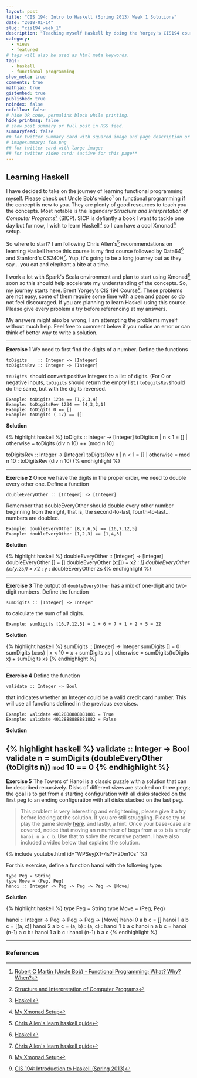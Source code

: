 ```yaml
---
layout: post
title: "CIS 194: Intro to Haskell (Spring 2013) Week 1 Solutions"
date: "2018-01-14"
slug: "cis194_week_1"
description: "Teaching myself Haskell by doing the Yorgey's CIS194 course problems as recommended by Chris Allen's learning Haskell guide. I would be posting the problems and solutions for each week when I complete them"
category: 
  - views
  - featured
# tags will also be used as html meta keywords.
tags:
  - haskell
  - functional programming
show_meta: true
comments: true
mathjax: true
gistembed: true
published: true
noindex: false
nofollow: false
# hide QR code, permalink block while printing.
hide_printmsg: false
# show post summary or full post in RSS feed.
summaryfeed: false
## for twitter summary card with squared image and page description or page excerpt:
# imagesummary: foo.png
## for twitter card with large image:
## for twitter video card: (active for this page**
---
```


## Learning Haskell

I have decided to take on the journey of learning functional programming myself. Please check out Uncle Bob's video[^1] on functional programming if the concept is new to you. They are plenty of good resources to teach you the concepts. Most notable is the legendary _Structure and Interpretation of Computer Programs_[^2] (SICP). SICP is defiantly a book I want to tackle one day but for now, I wish to learn Haskell[^3] so I can have a cool Xmonad[^4] setup.

So where to start? I am following Chris Allen's[^5] recommendations on learning Haskell hence this course is my first course followed by Data64[^3] and Stanford's CS240H[^5]. Yup, it's going to be a long journey but as they say... you eat and elephant a bite at a time.

I work a lot with Spark's Scala environment and plan to start using Xmonad[^4] soon so this should help accelerate my understanding of the concepts. So, my journey starts here. Brent Yorgey's CIS 194 Course[^6]. These problems are not easy, some of them require some time with a pen and paper so do not feel discouraged. If you are planning to learn Haskell using this course. Please give every problem a try before referencing at my answers.

My answers might also be wrong, I am attempting the problems myself without much help. Feel free to comment below if you notice an error or can think of better way to write a solution.

___
**Exercise 1** We need to first find the digits of a number. Define the functions

```
toDigits    :: Integer -> [Integer]
toDigitsRev :: Integer -> [Integer]
```
`toDigits `should convert positive Integers to a list of digits. (For 0 or negative inputs, `toDigits` should return the empty list.) `toDigitsRev`should do the same, but with the digits reversed.

```
Example: toDigits 1234 == [1,2,3,4] 
Example: toDigitsRev 1234 == [4,3,2,1]
Example: toDigits 0 == []
Example: toDigits (-17) == []
```

**Solution**

{% highlight haskell %}
toDigits :: Integer -> [Integer]
toDigits n
 | n < 1    = []
 | otherwise = toDigits (div n 10) ++ [mod n 10]

toDigitsRev :: Integer -> [Integer]
toDigitsRev n 
    | n < 1     = []
    | otherwise =  mod n 10 : toDigitsRev (div n 10)
{% endhighlight %}
___

**Exercise 2** Once we have the digits in the proper order, we need to double every other one. Define a function

```
doubleEveryOther :: [Integer] -> [Integer]
```

Remember that doubleEveryOther should double every other number beginning from the right, that is, the second-to-last, fourth-to-last... numbers are doubled.

```
Example: doubleEveryOther [8,7,6,5] == [16,7,12,5]
Example: doubleEveryOther [1,2,3] == [1,4,3]
```

**Solution**

{% highlight haskell %}
doubleEveryOther :: [Integer] -> [Integer]
doubleEveryOther [] = []
doubleEveryOther (x:[]) = x*2 : []
doubleEveryOther (x:(y:zs)) = x*2 : y : doubleEveryOther zs
{% endhighlight %}
___

**Exercise 3** The output of `doubleEveryOther` has a mix of one-digit
and two-digit numbers. Define the function

```
sumDigits :: [Integer] -> Integer
```

to calculate the sum of all digits.

```
Example: sumDigits [16,7,12,5] = 1 + 6 + 7 + 1 + 2 + 5 = 22
```

**Solution**

{% highlight haskell %}
sumDigits :: [Integer] -> Integer
sumDigits []     = 0
sumDigits (x:xs) 
    | x < 10     = x + sumDigits xs
    | otherwise  = sumDigits(toDigits x) + sumDigits xs
{% endhighlight %}
___

**Exercise 4** Define the function

```
validate :: Integer -> Bool
```

that indicates whether an Integer could be a valid credit card number.
This will use all functions defined in the previous exercises.

```
Example: validate 4012888888881881 = True
Example: validate 4012888888881882 = False
```


**Solution**

{% highlight haskell %}
validate :: Integer -> Bool
validate n = sumDigits (doubleEveryOther (toDigits n)) `mod` 10 == 0
{% endhighlight %}
---

**Exercise 5** The Towers of Hanoi is a classic puzzle with a solution that can be described recursively. Disks of different sizes are stacked on three pegs; the goal is to get from a starting configuration with all disks stacked on the first peg to an ending configuration with all disks stacked on the last peg.

> This problem is very interesting and enlightening, please give it a try before looking at the solution. If you are still struggling. Please try to play the game slowly [here](https://www.mathsisfun.com/games/towerofhanoi.html). and lastly, a hint. Once your base-case are covered, notice that moving an n number of begs from a to b is simply `hanoi n a c b`. Use that to solve the recursive pattern. I have also included a video below that explains the solution.

{% include youtube.html id="WPSeyjX1-4s?t=20m10s" %}

For this exercise, define a function hanoi with the following type:

```
type Peg = String
type Move = (Peg, Peg)
hanoi :: Integer -> Peg -> Peg -> Peg -> [Move]
```

**Solution**

{% highlight haskell %}
type Peg = String
type Move = (Peg, Peg)

hanoi :: Integer -> Peg -> Peg -> Peg -> [Move]
hanoi 0 a b c = []
hanoi 1 a b c = [(a, c)]
hanoi 2 a b c = (a, b) : (a, c) : hanoi 1 b a c
hanoi n a b c = hanoi (n-1) a c b : hanoi 1 a b c : hanoi (n-1) b a c
{% endhighlight %}
___

### References

[^1]: [Robert C Martin (Uncle Bob) - Functional Programming; What? Why? When?](https://www.youtube.com/watch?v=7Zlp9rKHGD4)
[^2]: [Structure and Interpretation of Computer Programs](https://mitpress.mit.edu/sicp/full-text/book/book.html)
[^3]: [Haskell](https://www.haskell.org/)
[^4]: [My Xmonad Setup](https://github.com/randomthought/xmonad-config)
[^5]: [Chris Allen's learn haskell guide](https://github.com/bitemyapp/learnhaskell)
[^6]: [CIS 194: Introduction to Haskell (Spring 2013)](http://www.cis.upenn.edu/~cis194/spring13/lectures.html)
